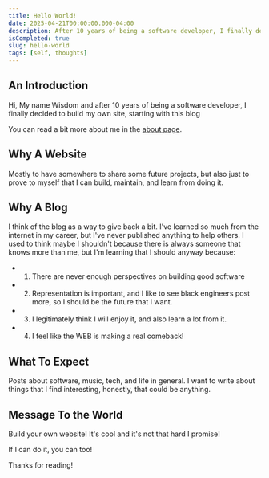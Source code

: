 ```yaml
---
title: Hello World!
date: 2025-04-21T00:00:00.000-04:00
description: After 10 years of being a software developer, I finally decided to build my own site.
isCompleted: true
slug: hello-world
tags: [self, thoughts]
---
```


## An Introduction
Hi, My name Wisdom and after 10 years of being a software developer, I finally decided to build my own site, starting with this blog

You can read a bit more about me in the [about page](/about).

## Why A Website

Mostly to have somewhere to share some future projects, but also just to prove to myself that I can build, maintain, and learn from doing it.

## Why A Blog

I think of the blog as a way to give back a bit. I've learned so much from the internet in my career, 
but I've never published anything to help others. I used to think maybe I shouldn't because there is always 
someone that knows more than me, but I'm learning that I should anyway because:

- 1. There are never enough perspectives on building good software
- 2. Representation is important, and I like to see black engineers post more, so I should be the future that I want.
- 3. I legitimately think I will enjoy it, and also learn a lot from it.
- 4. I feel like the WEB is making a real comeback!

## What To Expect

Posts about software, music, tech, and life in general. I want to write about things that I find interesting, 
honestly, that could be anything.

## Message To the World

Build your own website! It's cool and it's not that hard I promise! 

If I can do it, you can too!

Thanks for reading!